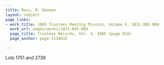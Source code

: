```yaml
---
title: Ross, M. Denman
layout: subject
page_links:
- work_title: 1865 Trustees Meeting Minutes, Volume 4, 1831.005.004
  work_url: pages/works/1831-005-004
  page_title: Trustees Records, Vol. 4, 1865 (page 010)
  page_anchor: page-1134032

---
```

<p>Lots 1751 and 2736</p>